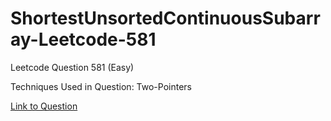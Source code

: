 # ShortestUnsortedContinuousSubarray-Leetcode-581

Leetcode Question 581 (Easy)

Techniques Used in Question:
Two-Pointers

[Link to Question](https://leetcode.com/problems/shortest-unsorted-continuous-subarray/)
